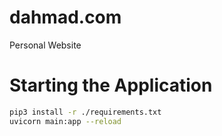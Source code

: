 # dahmad.com
Personal Website

# Starting the Application

```bash
pip3 install -r ./requirements.txt
uvicorn main:app --reload
```
